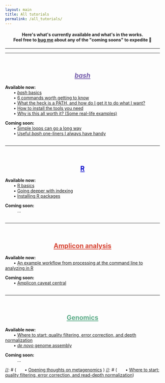 ```yaml
---
layout: main
title: All tutorials
permalink: /all_tutorials/
---  
```


<center>
<h4>Here's what's currently available and what's in the works. 
<br>
Feel free to <a href="https://twitter.com/AstrobioMike">bug me</a> about any of the "coming soons" to expedite 🙂</h4>
</center>  


---
---
<br>
<center><h2><a href="/bash/" style="color:#745bab"><i>bash</i></a></h2></center>  
 
**Available now:**  
&nbsp;&nbsp;&nbsp;&nbsp;&nbsp;&nbsp; • [*bash* basics](/bash/basics)  
&nbsp;&nbsp;&nbsp;&nbsp;&nbsp;&nbsp; • [6 commands worth getting to know](/bash/six_commands)  
&nbsp;&nbsp;&nbsp;&nbsp;&nbsp;&nbsp; • [What the heck is a PATH, and how do I get it to do what I want?](/bash/modifying_your_path)  
&nbsp;&nbsp;&nbsp;&nbsp;&nbsp;&nbsp; • [How to install the tools you need](/bash/installing_tools)  
&nbsp;&nbsp;&nbsp;&nbsp;&nbsp;&nbsp; • [Why is this all worth it? (Some real-life examples)](/bash/why)  

**Coming soon:**  
&nbsp;&nbsp;&nbsp;&nbsp;&nbsp;&nbsp; • [Simple loops can go a long way](/bash/loops_to_help)  
&nbsp;&nbsp;&nbsp;&nbsp;&nbsp;&nbsp; • [Useful *bash* one-liners I always have handy](/bash/one_liners)  
<br>

---
<br>
<center><h2><a href="/R/" style="color:#0000cc">R</a></h2></center>

**Available now:**  
&nbsp;&nbsp;&nbsp;&nbsp;&nbsp;&nbsp; • [R basics](/R/basics)  
&nbsp;&nbsp;&nbsp;&nbsp;&nbsp;&nbsp; • [Going deeper with indexing](/R/more_indexing)  
&nbsp;&nbsp;&nbsp;&nbsp;&nbsp;&nbsp; • [Installing R packages](/R/installing_packages)  

**Coming soon:**  
&nbsp;&nbsp;&nbsp;&nbsp;&nbsp;&nbsp;&nbsp;&nbsp;&nbsp; ...  
<br>

---
<br>
<center><h2><a href="/amplicon/" style="color:#d64231">Amplicon analysis</a></h2></center>

**Available now:**  
&nbsp;&nbsp;&nbsp;&nbsp;&nbsp;&nbsp; • [An example workflow from processing at the command line to analyzing in R](/amplicon/workflow_ex)

**Coming soon:**  
&nbsp;&nbsp;&nbsp;&nbsp;&nbsp;&nbsp; • [Amplicon caveat central](/amplicon/caveats)  
<br>

---
<br>
<center><h2><a href="/genomics/" style="color:#5bab87">Genomics</a></h2></center>

**Available now:**  
&nbsp;&nbsp;&nbsp;&nbsp;&nbsp;&nbsp; • [Where to start: quality filtering, error correction, and depth normalization](/genomics/where_to_start)  
&nbsp;&nbsp;&nbsp;&nbsp;&nbsp;&nbsp; • [*de novo* genome assembly](/genomics/de_novo_assembly) 

**Coming soon:**  
&nbsp;&nbsp;&nbsp;&nbsp;&nbsp;&nbsp;&nbsp;&nbsp;&nbsp; ...   

[//]: # (<br>)

[//]: # (---)
[//]: # (<br>)
[//]: # (<center><h2><a href="/metagenomics/" style="color:#cc7a00">Metagenomics</a></h2></center>)

[//]: # (**Available now:**  )
[//]: # (&nbsp;&nbsp;&nbsp;&nbsp;&nbsp;&nbsp; • Nothing yet 😢)

[//]: # (**Coming soon:**  )
[//]: # (&nbsp;&nbsp;&nbsp;&nbsp;&nbsp;&nbsp; • [Opening thoughts on metagenomics](/metagenomics/thoughts)  )
[//]: # (&nbsp;&nbsp;&nbsp;&nbsp;&nbsp;&nbsp; • [Where to start: quality filtering, error correction, and read-depth normalization](/metagenomics/where_to_start))
